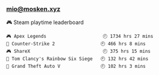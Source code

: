 ### mio@mosken.xyz
<!--
**NanamiMio/NanamiMio** is a ✨ _special_ ✨ repository because its `README.md` (this file) appears on your GitHub profile.

Here are some ideas to get you started:

- 🔭 I’m currently working on ...
- 🌱 I’m currently learning ...
- 👯 I’m looking to collaborate on ...
- 🤔 I’m looking for help with ...
- 💬 Ask me about ...
- 📫 How to reach me: ...
- 😄 Pronouns: ...
- ⚡ Fun fact: ...
-->

<!-- steam-box start -->
🎮 Steam playtime leaderboard
```text
🎮 Apex Legends                     🕘 1734 hrs 27 mins
🔫 Counter-Strike 2                 🕘 466 hrs 8 mins
🎮 ShareX                           🕘 375 hrs 15 mins
🔫 Tom Clancy's Rainbow Six Siege   🕘 132 hrs 42 mins
🚓 Grand Theft Auto V               🕘 102 hrs 3 mins
```
<!-- Powered by https://github.com/YouEclipse/steam-box . -->
<!-- steam-box end -->
